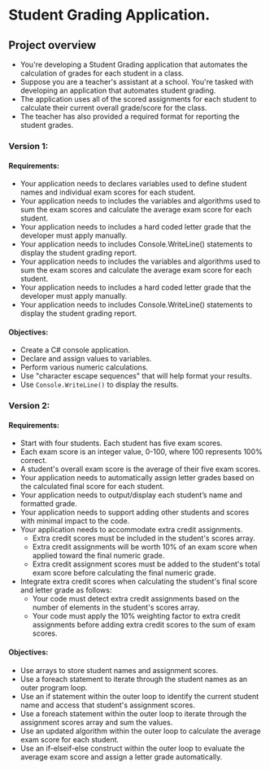 # Student Grading Application.

## Project overview
- You're developing a Student Grading application that automates the calculation of grades for each student in a class. 
- Suppose you are a teacher's assistant at a school. You're tasked with developing an application that automates student grading. 
- The application uses all of the scored assignments for each student to calculate their current overall grade/score for the class. 
- The teacher has also provided a required format for reporting the student grades.

### Version 1:
#### Requirements:
- Your application needs to declares variables used to define student names and individual exam scores for each student.
- Your application needs to includes the variables and algorithms used to sum the exam scores and calculate the average exam score for each student.
- Your application needs to includes a hard coded letter grade that the developer must apply manually.
- Your application needs to includes Console.WriteLine() statements to display the student grading report.
- Your application needs to includes the variables and algorithms used to sum the exam scores and calculate the average exam score for each student.
- Your application needs to includes a hard coded letter grade that the developer must apply manually.
- Your application needs to includes Console.WriteLine() statements to display the student grading report.

#### Objectives:
- Create a C# console application.
- Declare and assign values to variables.
- Perform various numeric calculations.
- Use "character escape sequences" that will help format your results.
- Use `Console.WriteLine()` to display the results.


### Version 2:
#### Requirements:
- Start with four students. Each student has five exam scores.
- Each exam score is an integer value, 0-100, where 100 represents 100% correct.
- A student's overall exam score is the average of their five exam scores.
- Your application needs to automatically assign letter grades based on the calculated final score for each student.
- Your application needs to output/display each student’s name and formatted grade.
- Your application needs to support adding other students and scores with minimal impact to the code.
- Your application needs to accommodate extra credit assignments.
    - Extra credit scores must be included in the student's scores array.
    - Extra credit assignments will be worth 10% of an exam score when applied toward the final numeric grade.
    - Extra credit assignment scores must be added to the student's total exam score before calculating the final numeric grade.
- Integrate extra credit scores when calculating the student's final score and letter grade as follows:
    - Your code must detect extra credit assignments based on the number of elements in the student's scores array.
    - Your code must apply the 10% weighting factor to extra credit assignments before adding extra credit scores to the sum of exam scores.

#### Objectives:
- Use arrays to store student names and assignment scores.
- Use a foreach statement to iterate through the student names as an outer program loop.
- Use an if statement within the outer loop to identify the current student name and access that student's assignment scores.
- Use a foreach statement within the outer loop to iterate through the assignment scores array and sum the values.
- Use an updated algorithm within the outer loop to calculate the average exam score for each student.
- Use an if-elseif-else construct within the outer loop to evaluate the average exam score and assign a letter grade automatically.




